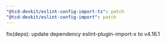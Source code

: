 ```yaml
---
"@tcd-devkit/eslint-config-import-ts": patch
"@tcd-devkit/eslint-config-import": patch
---
```


fix(deps): update dependency eslint-plugin-import-x to v4.16.1
